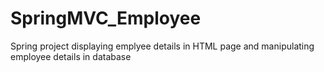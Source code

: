 # SpringMVC_Employee
Spring project displaying emplyee details in HTML page and manipulating employee details in database 
